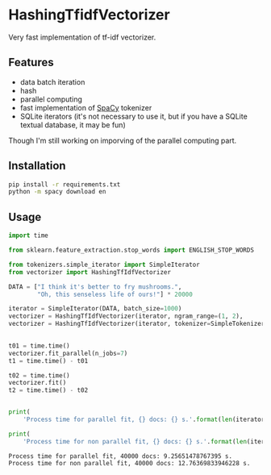 # HashingTfidfVectorizer
Very fast implementation of tf-idf vectorizer.

## Features

* data batch iteration
* hash
* parallel computing
* fast implementation of [SpaCy](https://spacy.io/) tokenizer
* SQLite iterators (it's not necessary to use it, but if you have a SQLite
textual database, it may be fun)

Though I'm still working on imporving of the parallel computing part.

## Installation

```bash
pip install -r requirements.txt
python -m spacy download en
```

## Usage

```python
import time

from sklearn.feature_extraction.stop_words import ENGLISH_STOP_WORDS

from tokenizers.simple_iterator import SimpleIterator
from vectorizer import HashingTfIdfVectorizer

DATA = ["I think it's better to fry mushrooms.",
        "Oh, this senseless life of ours!"] * 20000

iterator = SimpleIterator(DATA, batch_size=1000)
vectorizer = HashingTfIdfVectorizer(iterator, ngram_range=(1, 2),
vectorizer = HashingTfIdfVectorizer(iterator, tokenizer=SimpleTokenizer(ngram_range=(1, 2),
                                                                        stopwords=ENGLISH_STOP_WORDS))

t01 = time.time()
vectorizer.fit_parallel(n_jobs=7)
t1 = time.time() - t01

t02 = time.time()
vectorizer.fit()
t2 = time.time() - t02


print(
    'Process time for parallel fit, {} docs: {} s.'.format(len(iterator.doc_index), t1))

print(
    'Process time for non parallel fit, {} docs: {} s.'.format(len(iterator.doc_index), t2))
```


```
Process time for parallel fit, 40000 docs: 9.25651478767395 s.
Process time for non parallel fit, 40000 docs: 12.76369833946228 s.
```

